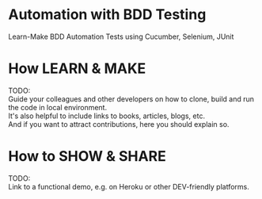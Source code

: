 Automation with BDD Testing  
===========================  

Learn-Make BDD Automation Tests using Cucumber, Selenium, JUnit   

# How LEARN & MAKE  
TODO:  
Guide your colleagues and other developers on how to clone, build and run the code in local environment.   
It's also helpful to include links to books, articles, blogs, etc.  
And if you want to attract contributions, here you should explain so.  

# How to SHOW & SHARE     
TODO:  
Link to a functional demo, e.g. on Heroku or other DEV-friendly platforms.   

